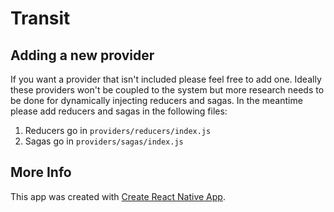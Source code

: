 # Transit

## Adding a new provider
If you want a provider that isn't included please feel free to add one. Ideally
these providers won't be coupled to the system but more research needs to be
done for dynamically injecting reducers and sagas. In the meantime please add
reducers and sagas in the following files:

1. Reducers go in `providers/reducers/index.js`
2. Sagas go in `providers/sagas/index.js`

## More Info
This app was created with [Create React Native App](https://github.com/react-community/create-react-native-app).
